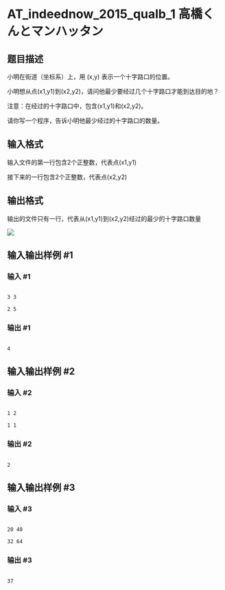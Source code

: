 # AT_indeednow_2015_qualb_1 高橋くんとマンハッタン

## 题目描述

小明在街道（坐标系）上，用 (x,y) 表示一个十字路口的位置。

小明想从点(x1,y1)到(x2,y2)，请问他最少要经过几个十字路口才能到达目的地？

注意：在经过的十字路口中，包含(x1,y1)和(x2,y2)。

请你写一个程序，告诉小明他最少经过的十字路口的数量。

## 输入格式

输入文件的第一行包含2个正整数，代表点(x1,y1)

接下来的一行包含2个正整数，代表点(x2,y2)

## 输出格式

输出的文件只有一行，代表从(x1,y1)到(x2,y2)经过的最少的十字路口数量

![](https://i.loli.net/2018/11/15/5becb825e2290.png)

## 输入输出样例 #1

### 输入 #1

```
3 3
2 5
```

### 输出 #1

```
4
```

## 输入输出样例 #2

### 输入 #2

```
1 2
1 1
```

### 输出 #2

```
2
```

## 输入输出样例 #3

### 输入 #3

```
20 40
32 64
```

### 输出 #3

```
37
```